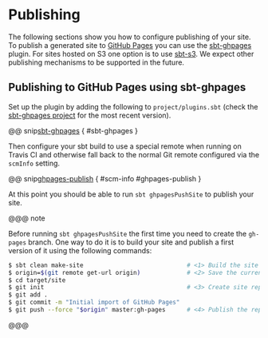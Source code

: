 # Publishing

The following sections show you how to configure publishing of your site. To
publish a generated site to [GitHub Pages] you can use the [sbt-ghpages] plugin.
For sites hosted on S3 one option is to use [sbt-s3]. We expect other publishing
mechanisms to be supported in the future.

## Publishing to GitHub Pages using sbt-ghpages

Set up the plugin by adding the following to `project/plugins.sbt` (check the
[sbt-ghpages project][sbt-ghpages] for the most recent version).

@@ snip[sbt-ghpages](../../../project/plugins.sbt) { #sbt-ghpages }

Then configure your sbt build to use a special remote when running on Travis CI
and otherwise fall back to the normal Git remote configured via the `scmInfo`
setting.

@@ snip[ghpages-publish](../../../build.sbt) { #scm-info #ghpages-publish }

At this point you should be able to run `sbt ghpagesPushSite` to publish your
site.

@@@ note

Before running `sbt ghpagesPushSite` the first time you need to create the
`gh-pages` branch. One way to do it is to build your site and publish a first
version of it using the following commands:

```sh
$ sbt clean make-site                             # <1> Build the site
$ origin=$(git remote get-url origin)             # <2> Save the current remote for later
$ cd target/site
$ git init                                        # <3> Create site repo and add initial content
$ git add .
$ git commit -m "Initial import of GitHub Pages"
$ git push --force "$origin" master:gh-pages      # <4> Publish the repo's master branch as gh-pages
```

@@@

[sbt-s3]: https://github.com/sbt/sbt-s3
[sbt-ghpages]: http://github.com/sbt/sbt-ghpages
[GitHub Pages]: https://pages.github.com
